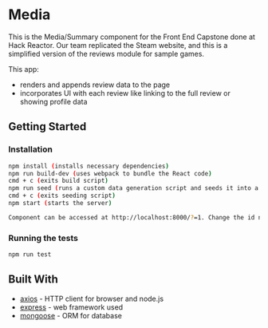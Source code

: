 # Media
This is the Media/Summary component for the Front End Capstone done at Hack Reactor. Our team replicated the Steam website, and this is a simplified version of the reviews module for sample games.

This app:
* renders and appends review data to the page
* incorporates UI with each review like linking to the full review or showing profile data

## Getting Started

### Installation
```sh
npm install (installs necessary dependencies)
npm run build-dev (uses webpack to bundle the React code)
cmd + c (exits build script)
npm run seed (runs a custom data generation script and seeds it into a MongoDB database)
cmd + c (exits seeding script)
npm start (starts the server)

Component can be accessed at http://localhost:8000/?=1. Change the id number after ?= to any number between 1 and 100 to access different games. It is currently setup to use sample data, but a curated game page can be accessed with id 237.
```

### Running the tests
```sh
npm run test
```

## Built With
* [axios](https://www.npmjs.com/package/axios) - HTTP client for browser and node.js
* [express](https://expressjs.com/) - web framework used
* [mongoose](https://mongoosejs.com/) - ORM for database